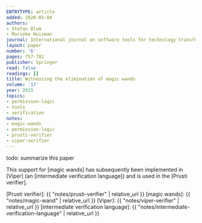 ```yaml
---
ENTRYTYPE: article
added: 2020-03-04
authors:
- Stefan Blom
- Marieke Huisman
journal: International journal on software tools for technology transfer
layout: paper
number: '6'
pages: 757-781
publisher: Springer
read: false
readings: []
title: Witnessing the elimination of magic wands
volume: '17'
year: 2015
topics:
- permission-logic
- tools
- verification
notes:
- magic-wands
- permission-logic
- prusti-verifier
- viper-verifier
---
```


todo: summarize this paper

This support for [magic wands] has subsequently been implemented in [Viper] (an
[intermediate verification language]) and is used in the [Prusti verifier].

[Prusti verifier]: {{ "notes/prusti-verifier" | relative_url }}
[magic wands]: {{ "notes/magic-wand" | relative_url }}
[Viper]: {{ "notes/viper-verifier" | relative_url }}
[intermediate verification language]: {{ "notes/intermediate-verification-language" | relative_url }}
